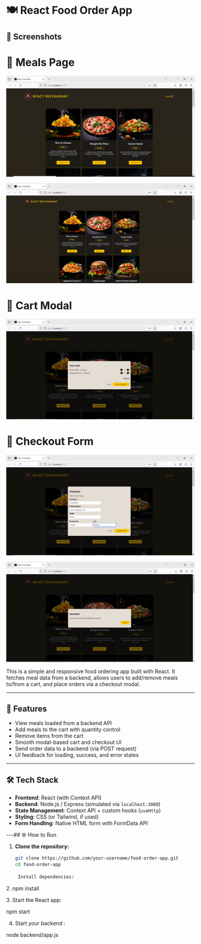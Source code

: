 # 🍽️ React Food Order App



## 📸 Screenshots

# 🥘 Meals Page
![Meals Page](images/1.PNG)

![Meals Page(2)](images/2.PNG)

# 🛒 Cart Modal
![Cart Modal](images/3.PNG)

# 🧾 Checkout Form
![Checkout Form](images/4.PNG)

![Checkout Form(2)](images/5.PNG)




This is a simple and responsive food ordering app built with React. It fetches meal data from a backend, allows users to add/remove meals to/from a cart,
and place orders via a checkout modal.

---

## 🚀 Features

- View meals loaded from a backend API
- Add meals to the cart with quantity control
- Remove items from the cart
- Smooth modal-based cart and checkout UI
- Send order data to a backend (via POST request)
- UI feedback for loading, success, and error states

---

## 🛠️ Tech Stack

- **Frontend**: React (with Context API)
- **Backend**: Node.js / Express (simulated via `localhost:3000`)
- **State Management**: Context API + custom hooks (`useHttp`)
- **Styling**: CSS (or Tailwind, if used)
- **Form Handling**: Native HTML form with FormData API

---## ⚙️ How to Run

1. **Clone the repository:**

   ```bash
   git clone https://github.com/your-username/food-order-app.git
   cd food-order-app

    Install dependencies:

2 .npm install

3 .Start the React app:

npm start

4. Start your backend :

node backend/app.js

